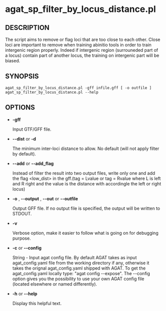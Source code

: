 # agat\_sp\_filter\_by\_locus\_distance.pl

## DESCRIPTION

The script aims to remove or flag loci that are too close to each other.
Close loci are important to remove when training abinitio tools in order
to train intergenic region properly. Indeed if intergenic region
(surrouneded part of a locus) contain part of another locus,
the training on intergenic part will be biased.

## SYNOPSIS

```
agat_sp_filter_by_locus_distance.pl -gff infile.gff [ -o outfile ]
agat_sp_filter_by_locus_distance.pl --help
```

## OPTIONS

- **-gff**

    Input GTF/GFF file.

- **--dist** or **-d**

    The minimum inter-loci distance to allow.  No default (will not apply
    filter by default).

- **--add** or **--add\_flag**

    Instead of filter the result into two output files, write only one and add the flag &lt;low\_dist> in the gff.(tag = Lvalue or tag = Rvalue  where L is left and R right and the value is the distance with accordingle the left or right locus)

- **-o** , **--output** , **--out** or **--outfile**

    Output GFF file.  If no output file is specified, the output will be
    written to STDOUT.

- **-v**

    Verbose option, make it easier to follow what is going on for debugging purpose.

- **-c** or **--config**

    String - Input agat config file. By default AGAT takes as input agat_config.yaml file from the working directory if any,
    otherwise it takes the orignal agat_config.yaml shipped with AGAT. To get the agat_config.yaml locally type: "agat config --expose".
    The --config option gives you the possibility to use your own AGAT config file (located elsewhere or named differently).

- **-h** or **--help**

    Display this helpful text.

